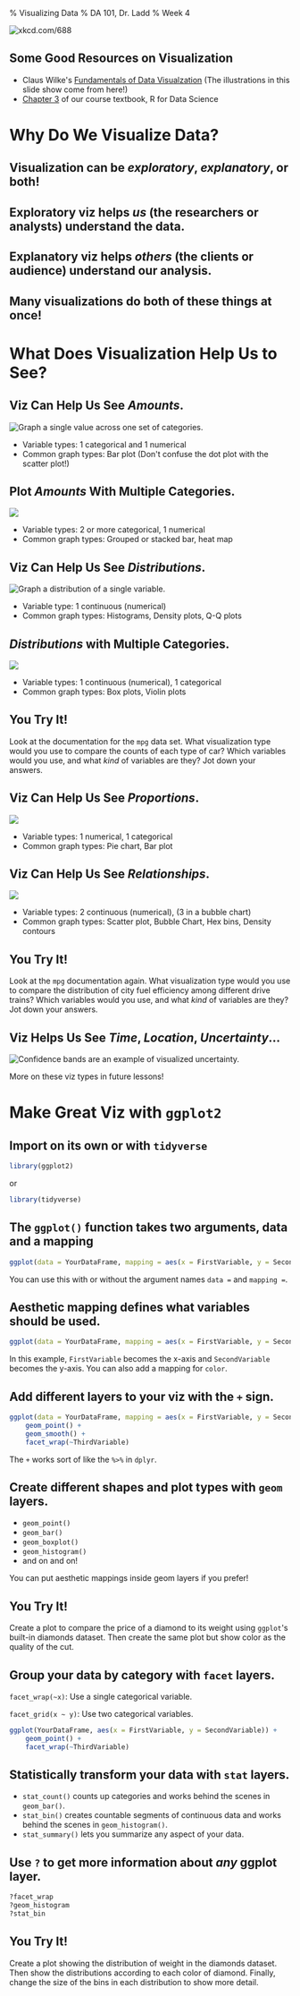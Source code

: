 % Visualizing Data
% DA 101, Dr. Ladd
% Week 4

![xkcd.com/688](img/xkcd_self_description.png)

## Some Good Resources on Visualization

- Claus Wilke's [Fundamentals of Data Visualzation](https://clauswilke.com/dataviz/) (The illustrations in this slide show come from here!)
- [Chapter 3](https://r4ds.had.co.nz/data-visualisation.html) of our course textbook, R for Data Science

# Why Do We Visualize Data?

## Visualization can be *exploratory*, *explanatory*, or both!

## Exploratory viz helps *us* (the researchers or analysts) understand the data.

## Explanatory viz helps *others* (the clients or audience) understand our analysis.

## Many visualizations do both of these things at once!

# What Does Visualization Help Us to See?

## Viz Can Help Us See *Amounts*.

![Graph a single value across one set of categories.](img/amounts-1.png)

- Variable types: 1 categorical and 1 numerical
- Common graph types: Bar plot (Don't confuse the dot plot with the scatter plot!)

## Plot *Amounts* With Multiple Categories.

![](img/amounts-2.png)

- Variable types: 2 or more categorical, 1 numerical
- Common graph types: Grouped or stacked bar, heat map

## Viz Can Help Us See *Distributions*.

![Graph a distribution of a single variable.](img/single-distributions.png)

- Variable type: 1 continuous (numerical)
- Common graph types: Histograms, Density plots, Q-Q plots

## *Distributions* with Multiple Categories.

![](img/multiple-distributions.png)

- Variable types: 1 continuous (numerical), 1 categorical
- Common graph types: Box plots, Violin plots

## You Try It!

Look at the documentation for the `mpg` data set. What visualization type would you use to compare the counts of each type of car? Which variables would you use, and what *kind* of variables are they? Jot down your answers.

## Viz Can Help Us See *Proportions*.

![](img/proportions.png)

- Variable types: 1 numerical, 1 categorical
- Common graph types: Pie chart, Bar plot

## Viz Can Help Us See *Relationships*.

![](img/basic-scatter.png)

- Variable types: 2 continuous (numerical), (3 in a bubble chart)
- Common graph types: Scatter plot, Bubble Chart, Hex bins, Density contours

## You Try It!

Look at the `mpg` documentation again. What visualization type would you use to compare the distribution of city fuel efficiency among different drive trains? Which variables would you use, and what *kind* of variables are they? Jot down your answers.

## Viz Helps Us See *Time*, *Location*, *Uncertainty*...

![Confidence bands are an example of visualized uncertainty.](img/confidence-bands.png)

More on these viz types in future lessons!

# Make Great Viz with `ggplot2`

## Import on its own or with `tidyverse`

```r
library(ggplot2)
```

or 

```r
library(tidyverse)
```

## The `ggplot()` function takes two arguments, data and a mapping

```r
ggplot(data = YourDataFrame, mapping = aes(x = FirstVariable, y = SecondVariable))
```

You can use this with or without the argument names `data =` and `mapping =`.

## Aesthetic mapping defines what variables should be used.

```r
ggplot(data = YourDataFrame, mapping = aes(x = FirstVariable, y = SecondVariable, color = ThirdVariable))
```

In this example, `FirstVariable` becomes the x-axis and `SecondVariable` becomes the y-axis. You can also add a mapping for `color`.

## Add different layers to your viz with the `+` sign.

```r
ggplot(data = YourDataFrame, mapping = aes(x = FirstVariable, y = SecondVariable)) +
	geom_point() +
	geom_smooth() +
	facet_wrap(~ThirdVariable)
```

The `+` works sort of like the `%>%` in `dplyr`.

## Create different shapes and plot types with `geom` layers.

- `geom_point()`
- `geom_bar()`
- `geom_boxplot()`
- `geom_histogram()`
- and on and on!

You can put aesthetic mappings inside geom layers if you prefer!

## You Try It!

Create a plot to compare the price of a diamond to its weight using `ggplot`'s built-in diamonds dataset. Then create the same plot but show color as the quality of the cut.

## Group your data by category with `facet` layers.

`facet_wrap(~x)`: Use a single categorical variable.

`facet_grid(x ~ y)`: Use two categorical variables.

```r
ggplot(YourDataFrame, aes(x = FirstVariable, y = SecondVariable)) +
	geom_point() +
	facet_wrap(~ThirdVariable)
```

## Statistically transform your data with `stat` layers.

- `stat_count()` counts up categories and works behind the scenes in `geom_bar()`.
- `stat_bin()` creates countable segments of continuous data and works behind the scenes in `geom_histogram()`.
- `stat_summary()` lets you summarize any aspect of your data.

## Use `?` to get more information about *any* ggplot layer.

```r
?facet_wrap
?geom_histogram
?stat_bin
```

## You Try It!

Create a plot showing the distribution of weight in the diamonds dataset. Then show the distributions according to each color of diamond. Finally, change the size of the bins in each distribution to show more detail.

